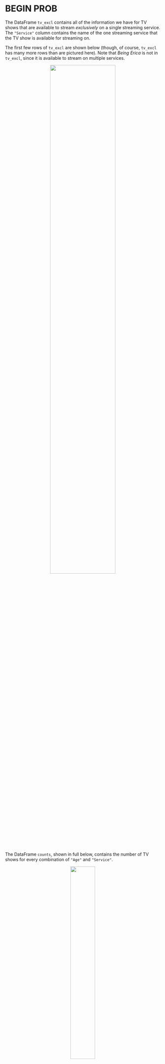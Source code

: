 # BEGIN PROB

The DataFrame `tv_excl` contains all of the information we have for TV
shows that are available to stream *exclusively* on a single streaming service. 
The `"Service"` column contains the name of the one streaming service
that the TV show is available for streaming on.

The first few rows of `tv_excl` are shown below (though, of course,
`tv_excl` has many more rows than are pictured here). Note that *Being
Erica* is not in `tv_excl`, since it is available to stream on multiple
services.

<center><img src='../assets/images/wi23-midterm/tv-excl.png' width=65%></center>

The DataFrame `counts`, shown in full below, contains the number of TV
shows for every combination of `"Age"` and `"Service"`.

<center><img src='../assets/images/wi23-midterm/pivot.png' width=40%></center>

Given the above information, what does the following expression evaluate
to?

```py
tv_excl.groupby(["Age", "Service"]).sum().shape[0]
```

( ) 4 
( ) 5 
( ) 12
( ) 16
( ) 18
( ) 20
( ) 25

# BEGIN SOLN

**Answer**: 18

Note that the DataFrame `counts` is a pivot table, created using `tv_excl.pivot_table(index="Age", columns="Service", aggfunc="size")`. As we saw in lecture, pivot tables contain the same information as the result of grouping on two columns.

The DataFrame `tv_excl.groupby(["Age", "Service"]).sum()` will have one row for every unique combination of `"Age"` and `"Service"` in `tv_excl`. (The same is true even if we used a different aggregation method, like `.mean()` or `.max()`.) As `counts` shows us, `tv_excl` contains every possible combination of a single element in {`"13+"`, `"16+"`, `"18+"`, `"7+"`, `"all"`} with a single element in {`"Disney+"`, `"Hulu"`, `"Netflix"`, `"Prime Video"`}, except for (`"13+"`, `"Disney+"`) and (`"18+"`, `"Disney+"`), which were not present in `tv_excl`; if they were, they would have non-null values in `counts`. 

As such, `tv_excl.groupby(["Age", "Service"]).sum()` will have $20 - 2 = 18$ rows, and `tv_excl.groupby(["Age", "Service"]).sum().shape[0]` evaluates to 18.

# END SOLN

# END PROB